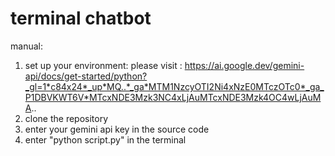 # terminal chatbot
manual:
1. set up your environment: please visit : https://ai.google.dev/gemini-api/docs/get-started/python?_gl=1*c84x24*_up*MQ..*_ga*MTM1NzcyOTI2Ni4xNzE0MTczOTc0*_ga_P1DBVKWT6V*MTcxNDE3Mzk3NC4xLjAuMTcxNDE3Mzk4OC4wLjAuMA..
2. clone the repository
3. enter your gemini api key in the source code
4. enter "python script.py" in the terminal 
